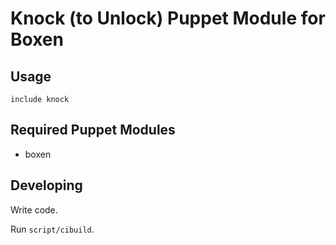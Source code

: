 # Knock (to Unlock) Puppet Module for Boxen

## Usage

```puppet
include knock
```

## Required Puppet Modules

* boxen

## Developing

Write code.

Run `script/cibuild`.
